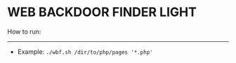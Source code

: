 WEB BACKDOOR FINDER LIGHT
=========================

How to run:
___________

 - Example: `./wbf.sh /dir/to/php/pages '*.php'` 



